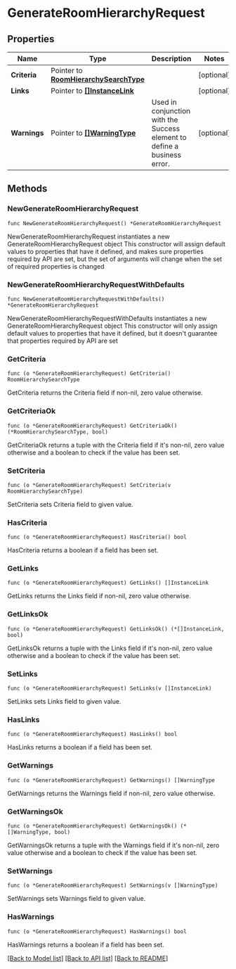 # GenerateRoomHierarchyRequest

## Properties

Name | Type | Description | Notes
------------ | ------------- | ------------- | -------------
**Criteria** | Pointer to [**RoomHierarchySearchType**](RoomHierarchySearchType.md) |  | [optional] 
**Links** | Pointer to [**[]InstanceLink**](InstanceLink.md) |  | [optional] 
**Warnings** | Pointer to [**[]WarningType**](WarningType.md) | Used in conjunction with the Success element to define a business error. | [optional] 

## Methods

### NewGenerateRoomHierarchyRequest

`func NewGenerateRoomHierarchyRequest() *GenerateRoomHierarchyRequest`

NewGenerateRoomHierarchyRequest instantiates a new GenerateRoomHierarchyRequest object
This constructor will assign default values to properties that have it defined,
and makes sure properties required by API are set, but the set of arguments
will change when the set of required properties is changed

### NewGenerateRoomHierarchyRequestWithDefaults

`func NewGenerateRoomHierarchyRequestWithDefaults() *GenerateRoomHierarchyRequest`

NewGenerateRoomHierarchyRequestWithDefaults instantiates a new GenerateRoomHierarchyRequest object
This constructor will only assign default values to properties that have it defined,
but it doesn't guarantee that properties required by API are set

### GetCriteria

`func (o *GenerateRoomHierarchyRequest) GetCriteria() RoomHierarchySearchType`

GetCriteria returns the Criteria field if non-nil, zero value otherwise.

### GetCriteriaOk

`func (o *GenerateRoomHierarchyRequest) GetCriteriaOk() (*RoomHierarchySearchType, bool)`

GetCriteriaOk returns a tuple with the Criteria field if it's non-nil, zero value otherwise
and a boolean to check if the value has been set.

### SetCriteria

`func (o *GenerateRoomHierarchyRequest) SetCriteria(v RoomHierarchySearchType)`

SetCriteria sets Criteria field to given value.

### HasCriteria

`func (o *GenerateRoomHierarchyRequest) HasCriteria() bool`

HasCriteria returns a boolean if a field has been set.

### GetLinks

`func (o *GenerateRoomHierarchyRequest) GetLinks() []InstanceLink`

GetLinks returns the Links field if non-nil, zero value otherwise.

### GetLinksOk

`func (o *GenerateRoomHierarchyRequest) GetLinksOk() (*[]InstanceLink, bool)`

GetLinksOk returns a tuple with the Links field if it's non-nil, zero value otherwise
and a boolean to check if the value has been set.

### SetLinks

`func (o *GenerateRoomHierarchyRequest) SetLinks(v []InstanceLink)`

SetLinks sets Links field to given value.

### HasLinks

`func (o *GenerateRoomHierarchyRequest) HasLinks() bool`

HasLinks returns a boolean if a field has been set.

### GetWarnings

`func (o *GenerateRoomHierarchyRequest) GetWarnings() []WarningType`

GetWarnings returns the Warnings field if non-nil, zero value otherwise.

### GetWarningsOk

`func (o *GenerateRoomHierarchyRequest) GetWarningsOk() (*[]WarningType, bool)`

GetWarningsOk returns a tuple with the Warnings field if it's non-nil, zero value otherwise
and a boolean to check if the value has been set.

### SetWarnings

`func (o *GenerateRoomHierarchyRequest) SetWarnings(v []WarningType)`

SetWarnings sets Warnings field to given value.

### HasWarnings

`func (o *GenerateRoomHierarchyRequest) HasWarnings() bool`

HasWarnings returns a boolean if a field has been set.


[[Back to Model list]](../README.md#documentation-for-models) [[Back to API list]](../README.md#documentation-for-api-endpoints) [[Back to README]](../README.md)


